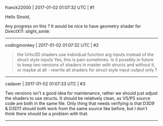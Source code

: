 franck22000 | 2017-01-02 01:07:32 UTC | #1

Hello Sinoid,

Any progress on this ? It would be nice to have geometry shader for DirectX11 :slight_smile:

-------------------------

codingmonkey | 2017-01-02 01:07:32 UTC | #2

>the Urho3D shaders use individual function arg inputs instead of the struct style inputs
Yes, this is pain sometimes.
Is it possibly in future to keep two versions of shaders in master with structs and without it, or maybe at all - rewrite all shaders for struct style input-output only ?

-------------------------

cadaver | 2017-01-02 01:07:33 UTC | #3

Two versions isn't a good idea for maintenance, rather we should just adjust the shaders to use structs. It should be relatively clean, as VS/PS source code are both in the same file. Only thing that needs verifying is that D3D9 & D3D11 should both work from the same source like before, but I don't think there should be a problem with that.

-------------------------


